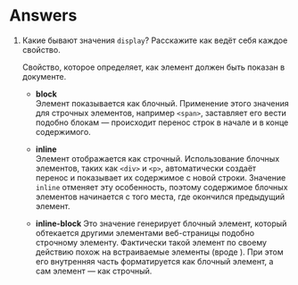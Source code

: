 # Answers

1.  Какие бывают значения `display`? Расскажите как ведёт себя каждое свойство.
    
    Свойство, которое определяет, как элемент должен быть показан в документе.

    * **block**     
        Элемент показывается как блочный. Применение этого значения для строчных элементов, например `<span>`, заставляет его вести подобно блокам — происходит перенос строк в начале и в конце содержимого.

    * **inline**    
        Элемент отображается как строчный. Использование блочных элементов, таких как `<div>` и `<p>`, автоматически создаёт перенос и показывает их содержимое с новой строки. Значение `inline` отменяет эту особенность, поэтому содержимое блочных элементов начинается с того места, где окончился предыдущий элемент.

    * **inline-block**
        Это значение генерирует блочный элемент, который обтекается другими элементами веб-страницы подобно строчному элементу. Фактически такой элемент по своему действию похож на встраиваемые элементы (вроде <img>). При этом его внутренняя часть форматируется как блочный элемент, а сам элемент — как строчный.
